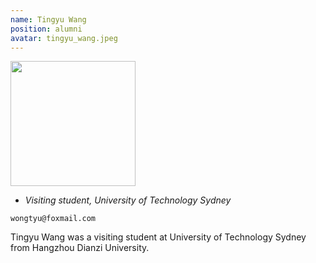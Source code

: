```yaml
---
name: Tingyu Wang
position: alumni
avatar: tingyu_wang.jpeg
---
```


<img width="200" src="{{site.baseurl}}/images/people/{{page.avatar}}" data-action="zoom">

- _Visiting student, University of Technology Sydney_<br>
<!--- _Science coach. Collaborator. Transdisciplinary optimist._-->

<i class="fa fa-envelope-o"></i> `wongtyu@foxmail.com`

Tingyu Wang was a visiting student at University of Technology Sydney from Hangzhou Dianzi University.
